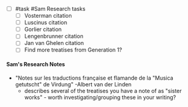 - [ ] #task #Sam Research tasks
	- [ ] Vosterman citation
	- [ ] Luscinus citation
	- [ ] Gorlier citation
	- [ ] Lengenbrunner citation
	- [ ] Jan van Ghelen citation
	- [ ] Find more treatises from Generation 1?

#### Sam's Research Notes
- "Notes sur les traductions française et flamande de la "Musica getutscht" de Virdung" -Albert van der Linden
	- describes several of the treatises you have a note of as "sister works" - worth investigating/grouping these in your writing?

